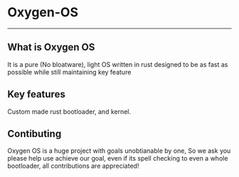 # Oxygen-OS
---
## What is Oxygen OS ## 
It is a pure (No bloatware), light OS written in rust designed to be as fast as possible while still maintaining key feature 
## Key features
Custom made rust bootloader, and kernel.
## Contibuting 
Oxygen OS is a huge project with goals unobtianable by one,
So we ask you please help use achieve our goal, even if its spell checking to even a whole bootloader, all contributions are appreciated!
